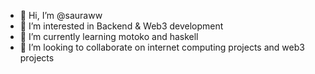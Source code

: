 - 👋 Hi, I’m @sauraww
- 👀 I’m interested in Backend & Web3 development 
- 🌱 I’m currently learning motoko and haskell
- 💞️ I’m looking to collaborate on internet computing projects and web3 projects


<!---
sauraww/sauraww is a ✨ special ✨ repository because its `README.md` (this file) appears on your GitHub profile.
You can click the Preview link to take a look at your changes.
--->
